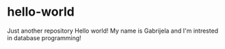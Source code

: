 # hello-world
Just another repository
Hello world!
My name is Gabrijela and I'm intrested in database programming!
